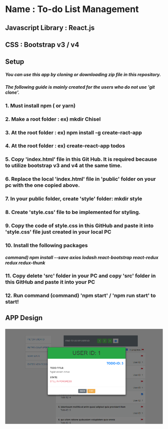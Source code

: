 # Name : To-do List Management
## Javascript Library : React.js
## CSS : Bootstrap v3 / v4
## Setup
##### You can use this app by cloning or downloading zip file in this repository. 
##### The following guide is mainly created for the users who do not use 'git clone'. 
### 1. Must install npm ( or yarn)
### 2. Make a root folder : ex) mkdir Chisel
### 3. At the root folder : ex) npm install -g create-ract-app
### 4. At the root folder : ex) create-react-app todos
### 5. Copy 'index.html' file in this Git Hub. It is required because to utilize bootstrap v3 and v4 at the same time.
### 6. Replace the local 'index.html' file in 'public' folder on your pc with the one copied above.
### 7. In your public folder, create 'style' folder: mkdir style
### 8. Create 'style.css' file to be implemented for styling.
### 9. Copy the code of style.css in this GitHub and paste it into 'style.css' file just created in your local PC
### 10. Install the following packages
##### command) npm install --save axios lodash react-bootstrap react-redux redux redux-thunk
### 11. Copy delete 'src' folder in your PC and copy 'src' folder in this GitHub and paste it into your PC
### 12. Run command (command) 'npm start' / 'npm run start' to start!
## APP Design
### ![Main Page1](./todos.PNG)

